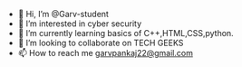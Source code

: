 - 👋 Hi, I’m @Garv-student
- 👀 I’m interested in cyber security
- 🌱 I’m currently learning basics of C++,HTML,CSS,python.
- 💞️ I’m looking to collaborate on TECH GEEKS
- 📫 How to reach me garvpankaj22@gmail.com 

<!---
Garv-student/Garv-student is a ✨ special ✨ repository because its `README.md` (this file) appears on your GitHub profile.
You can click the Preview link to take a look at your changes.
--->
